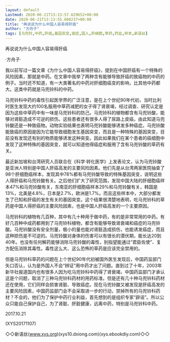 ```yaml
---
layout: default
Lastmod: 2020-06-21T13:13:57.629652+00:00
date: 2020-06-21T13:13:55.608237+00:00
title: "再说说为什么中国人容易得肝癌"
author: "方舟子"
tags: [马兜铃,中药,肝癌,基因突变,癌症,国人,肝细胞,草药,药监,样本,新语丝]
---
```


再说说为什么中国人容易得肝癌

·方舟子·

我以前写过一篇文章《为什么中国人容易得肝癌》，提到在中国肝癌有一个特殊的风险因素，那就是中药。在文章中我举了两种含有能够导致肝癌的致癌物的中药的例子。当时还不知道，有一大类著名的中药对肝细胞癌变的影响，比其他中药都大。这类中药就是马兜铃科的中药。

马兜铃科中药的毒性引起医学界的广泛注意，是在上个世纪90年代初，当时比利时医生发现大约100名服用中草药减肥的女子得了肾衰竭，经过调查、研究认定是因为这些中草药中有一味是马兜铃科的防己。马兜铃科的植物都含有马兜铃酸，能够对肾脏造成不可逆的损伤。这些患者还有很多人得了尿路上皮癌，由此知道马兜铃酸还是一种致癌物。动物实验结果也表明马兜铃酸能够诱发多种癌症。马兜铃酸能致癌的原因是因为它能导致细胞发生基因突变，而且是一种特殊的基因突变，目前没有发现还有别的物质能够诱发这种突变。因此如果我们在某个患者的癌细胞中发现了这种特殊的基因突变，就可以知道他得癌症和服用了含有马兜铃酸的草药有关。

最近新加坡和台湾研究人员联合在《科学·转化医学》上发表论文，认为马兜铃酸是亚洲人特别是中国人肝癌高发的主要风险因素。他们先是从台湾两家医院抽查了98个肝细胞癌样本，发现其中78%都有马兜铃酸导致的特殊基因突变，说明这些人得肝癌和马兜铃酸有关。之后他们扩大了研究范围，发现中国大陆的肝细胞癌样本47%和马兜铃酸有关，东南亚的肝细胞癌样本29%和马兜铃酸有关，韩国是13%，北美是4.8%，日本是2.7%，欧洲是1.7%。而且这些样本中，大部分都发生了已知和肝癌的发生有关的基因突变。这个结果很清楚地表明，吃马兜铃科的草药是中国人得肝癌的主要风险因素，也是中国人肝癌高发的一个主要原因。

马兜铃科的植物有几百种，其中有几十种用于做中药，有的是非常常用的中药。有好几百种中成药都用到了马兜铃科植物，都含有能够导致肾衰竭和癌症的马兜铃酸。马兜铃酸没有安全剂量，极小的量也能对肾脏造成损伤，也能诱发癌症，而且这种损伤是不可逆的。马兜铃酸对身体的伤害可以有很长的潜伏期，能长达20到40年。也没有任何解药能够消除马兜铃酸的毒性，别指望能通过“君臣佐使”、复方配伍消除其毒性。毒性这么大、这么恐怖的草药是应该完全禁用的。

但是马兜铃科草药的问题在上个世纪90年代初被国外医生发现后，中国药监部门矢口否认，认为是外国人不会“辨证”用中药才出了问题。直到过了十年，2003年新华社报道国内也有很多人因为吃马兜铃科中药得了肾衰竭，中国药监部门才承认这是个问题，取消了三种马兜铃科药材的用药标准。但是还有几十种马兜铃科药材还在使用，它们同样会损害肾脏、导致癌症。现在马兜铃酸又被发现是肝癌高发的主要风险因素，中国药监部门会不会采取进一步的行动，禁掉所有的马兜铃科药材？不会的，他们为了保护中药行业利益，首先想到的是组织专家“辟谣”。所以公众只能自己保护自己，为了肾脏、肝脏健康，远离中药，特别是马兜铃科中药。

2017.10.21

(XYS20171107)

◇◇新语丝(www.xys.org)(xys10.dxiong.com)(xys.ebookdiy.com)◇◇

